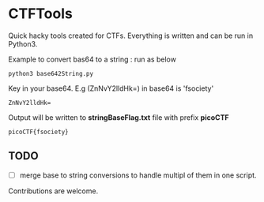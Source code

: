 # CTFTools
Quick hacky tools created for CTFs.
Everything is written and can be run in Python3.

Example to convert bas64 to a string : run as below
```console
python3 base642String.py
```

Key in your base64. E.g (ZnNvY2lldHk=) in base64 is 'fsociety'
```console
ZnNvY2lldHk=
```

Output will be written to **stringBaseFlag.txt** file with prefix **picoCTF**
```console
picoCTF{fsociety}
```

## TODO 
- [ ] merge base to string conversions to handle multipl of them in one script.

Contributions are welcome.
